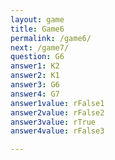 ```yaml
---
layout: game
title: Game6
permalink: /game6/
next: /game7/
question: G6
answer1: K2
answer2: K1
answer3: G6
answer4: G7
answer1value: rFalse1
answer2value: rFalse2
answer3value: rTrue
answer4value: rFalse3

---
```


